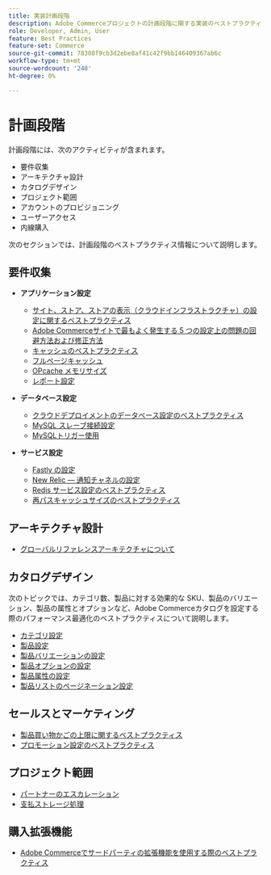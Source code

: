 ```yaml
---
title: 実装計画段階
description: Adobe Commerceプロジェクトの計画段階に関する実装のベストプラクティスについて説明します。
role: Developer, Admin, User
feature: Best Practices
feature-set: Commerce
source-git-commit: 78308f9cb3d2ebe8af41c42f9bb146409367ab6c
workflow-type: tm+mt
source-wordcount: '248'
ht-degree: 0%

---
```



# 計画段階

計画段階には、次のアクティビティが含まれます。

- 要件収集
- アーキテクチャ設計
- カタログデザイン
- プロジェクト範囲
- アカウントのプロビジョニング
- ユーザーアクセス
- 内線購入

次のセクションでは、計画段階のベストプラクティス情報について説明します。

## 要件収集

- **アプリケーション設定**
   - [サイト、ストア、ストアの表示（クラウドインフラストラクチャ）の設定に関するベストプラクティス](sites-stores-store-views.md)
   - [Adobe Commerceサイトで最もよく発生する 5 つの設定上の問題の回避方法および修正方法](https://business.adobe.com/blog/how-to/usual-suspects-five-configuration-fixes-maximize-your-peak-sales)
   - [キャッシュのベストプラクティス](https://docs.magento.com/user-guide/system/cache-management.html#best-practices-for-caching)
   - [フルページキャッシュ](https://developer.adobe.com/commerce/php/development/cache/page/public-content/)
   - [OPcache メモリサイズ](opcache-memory-size.md)
   - [レポート設定](reporting-configuration.md)

- **データベース設定**
   - [クラウドデプロイメントのデータベース設定のベストプラクティス&#x200B;](database-on-cloud.md)
   - [MySQL スレーブ接続設&#x200B;定](configure-mysql-slave-connection-on-cloud.md)
   - [MySQLトリガー使用](mysql-triggers-usage.md)

- **サービス設定**
   - [Fastly の設定](https://devdocs.magento.com/cloud/cdn/configure-fastly.html)
   - [New Relic — 通知チャネルの設定](https://devdocs.magento.com/cloud/project/new-relic.html#configure-notification-channels)
   - [Redis サービス設定のベストプラクティス&#x200B;](redis-service-configuration.md)
   - [再パスキャッシュサイズのベストプラクティス](realpath-cache-size.md)

## **アーキテクチャ設計**

<!--Asset not yet integrated
- [GRA Architecture examples](https://wiki.corp.adobe.com/x/kD4ykw)
-->
- [グローバルリファレンスアーキテクチャについて](../../../implementation-playbook/architecture/global-reference.md)

## **カタログデザイン**

次のトピックでは、カテゴリ数、製品に対する効果的な SKU、製品のバリエーション、製品の属性とオプションなど、Adobe Commerceカタログを設定する際のパフォーマンス最適化のベストプラクティスについて説明します。

- [カテゴリ設定](category-limits.md)
- [製品設&#x200B;定](product-sku-limits.md)
- [製品バリエーションの設定](product-variations.md)
- [製品オプションの設定](product-options.md)
- [製品属性の設&#x200B;定](product-attributes-and-options.md)
- [製品リストのページネーション設定](product-listing-pagination.md)

## **セールスとマーケティング**

- [製品買い物かごの上限に関するベストプラクティス](product-cart.md)
- [プロモーション設定のベストプラクティス](product-cart-promotions.md)

## **プロジェクト範囲**

- [パートナーのエスカレーション](partner-escalation.md)
- [支払ストレージ処理](payment-processing-storage.md)

## **購入拡張機能**

- [Adobe Commerceでサードパーティの拡張機能を使用する際のベストプラクティス](extensions.md)
